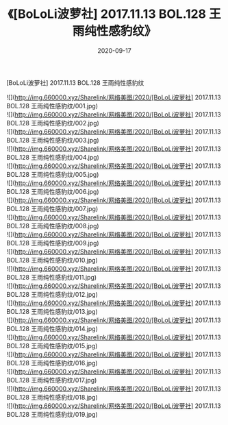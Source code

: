 ﻿---
layout: post
title:  《[BoLoLi波萝社] 2017.11.13 BOL.128 王雨纯性感豹纹》
date:   2020-09-17
img: http://img.660000.xyz/Sharelink/网络美图/2020/[BoLoLi波萝社] 2017.11.13 BOL.128 王雨纯性感豹纹/000.jpg
categories: [美女, 清纯, 唯美]
---

[BoLoLi波萝社] 2017.11.13 BOL.128 王雨纯性感豹纹

  ![](http://img.660000.xyz/Sharelink/网络美图/2020/[BoLoLi波萝社] 2017.11.13 BOL.128 王雨纯性感豹纹/001.jpg) <br> ![](http://img.660000.xyz/Sharelink/网络美图/2020/[BoLoLi波萝社] 2017.11.13 BOL.128 王雨纯性感豹纹/002.jpg) <br> ![](http://img.660000.xyz/Sharelink/网络美图/2020/[BoLoLi波萝社] 2017.11.13 BOL.128 王雨纯性感豹纹/003.jpg) <br> ![](http://img.660000.xyz/Sharelink/网络美图/2020/[BoLoLi波萝社] 2017.11.13 BOL.128 王雨纯性感豹纹/004.jpg) <br> ![](http://img.660000.xyz/Sharelink/网络美图/2020/[BoLoLi波萝社] 2017.11.13 BOL.128 王雨纯性感豹纹/005.jpg) <br> ![](http://img.660000.xyz/Sharelink/网络美图/2020/[BoLoLi波萝社] 2017.11.13 BOL.128 王雨纯性感豹纹/006.jpg) <br> ![](http://img.660000.xyz/Sharelink/网络美图/2020/[BoLoLi波萝社] 2017.11.13 BOL.128 王雨纯性感豹纹/007.jpg) <br> ![](http://img.660000.xyz/Sharelink/网络美图/2020/[BoLoLi波萝社] 2017.11.13 BOL.128 王雨纯性感豹纹/008.jpg) <br> ![](http://img.660000.xyz/Sharelink/网络美图/2020/[BoLoLi波萝社] 2017.11.13 BOL.128 王雨纯性感豹纹/009.jpg) <br> ![](http://img.660000.xyz/Sharelink/网络美图/2020/[BoLoLi波萝社] 2017.11.13 BOL.128 王雨纯性感豹纹/010.jpg) <br> ![](http://img.660000.xyz/Sharelink/网络美图/2020/[BoLoLi波萝社] 2017.11.13 BOL.128 王雨纯性感豹纹/011.jpg) <br> ![](http://img.660000.xyz/Sharelink/网络美图/2020/[BoLoLi波萝社] 2017.11.13 BOL.128 王雨纯性感豹纹/012.jpg) <br> ![](http://img.660000.xyz/Sharelink/网络美图/2020/[BoLoLi波萝社] 2017.11.13 BOL.128 王雨纯性感豹纹/013.jpg) <br> ![](http://img.660000.xyz/Sharelink/网络美图/2020/[BoLoLi波萝社] 2017.11.13 BOL.128 王雨纯性感豹纹/014.jpg) <br> ![](http://img.660000.xyz/Sharelink/网络美图/2020/[BoLoLi波萝社] 2017.11.13 BOL.128 王雨纯性感豹纹/015.jpg) <br> ![](http://img.660000.xyz/Sharelink/网络美图/2020/[BoLoLi波萝社] 2017.11.13 BOL.128 王雨纯性感豹纹/016.jpg) <br> ![](http://img.660000.xyz/Sharelink/网络美图/2020/[BoLoLi波萝社] 2017.11.13 BOL.128 王雨纯性感豹纹/017.jpg) <br> ![](http://img.660000.xyz/Sharelink/网络美图/2020/[BoLoLi波萝社] 2017.11.13 BOL.128 王雨纯性感豹纹/018.jpg) <br> ![](http://img.660000.xyz/Sharelink/网络美图/2020/[BoLoLi波萝社] 2017.11.13 BOL.128 王雨纯性感豹纹/019.jpg) <br>